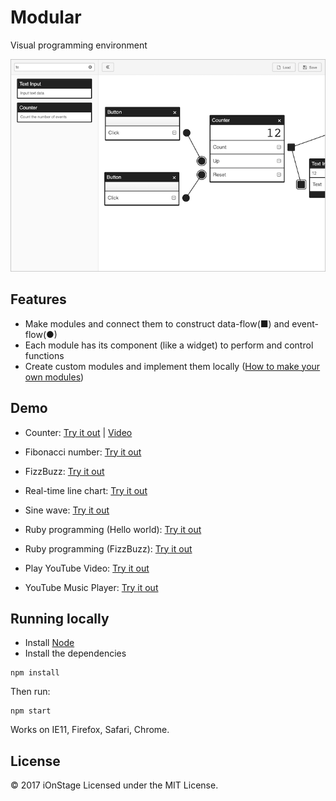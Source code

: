 # Modular

Visual programming environment

[<img src="assets/screenshot.png" alt="Screen Shot">](https://www.ionstage.org/modular/)

## Features

- Make modules and connect them to construct data-flow(■) and event-flow(●)
- Each module has its component (like a widget) to perform and control functions
- Create custom modules and implement them locally ([How to make your own modules](./modular_modules/README.md#how-to-make-your-own-modules))

## Demo

- Counter: [Try it out](https://www.ionstage.org/modular/?demo=counter) | [Video](https://youtu.be/fnvV3ylTCN0)

- Fibonacci number: [Try it out](https://www.ionstage.org/modular/?demo=fibonacci_number)

- FizzBuzz: [Try it out](https://www.ionstage.org/modular/?demo=fizz_buzz)

- Real-time line chart: [Try it out](https://www.ionstage.org/modular/?demo=real_time_line_chart)

- Sine wave: [Try it out](https://www.ionstage.org/modular/?demo=sine_wave)

- Ruby programming (Hello world): [Try it out](https://www.ionstage.org/modular/?demo=ruby_programming_hello_world)

- Ruby programming (FizzBuzz): [Try it out](https://www.ionstage.org/modular/?demo=ruby_programming_fizz_buzz)

- Play YouTube Video: [Try it out](https://www.ionstage.org/modular/?demo=play_youtube_video)

- YouTube Music Player: [Try it out](https://www.ionstage.org/modular/?demo=youtube_music_player)

## Running locally

- Install [Node](https://nodejs.org/en/download/)
- Install the dependencies

```
npm install
```

Then run:

```
npm start
```

Works on IE11, Firefox, Safari, Chrome.

## License

&copy; 2017 iOnStage
Licensed under the MIT License.
